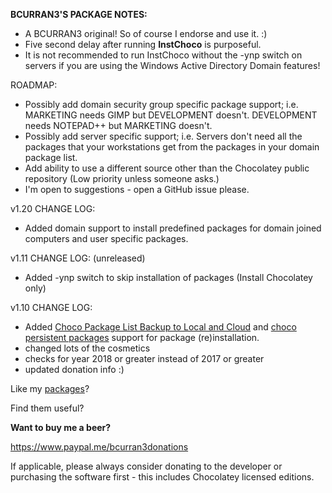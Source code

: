 **BCURRAN3'S PACKAGE NOTES:**

* A BCURRAN3 original! So of course I endorse and use it. :)
* Five second delay after running **InstChoco** is purposeful.
* It is not recommended to run InstChoco without the -ynp switch on servers if you are using the Windows Active Directory Domain features!

ROADMAP:
* Possibly add domain security group specific package support; i.e. MARKETING needs GIMP but DEVELOPMENT doesn't. DEVELOPMENT needs NOTEPAD++ but MARKETING doesn't.
* Possibly add server specific support; i.e. Servers don't need all the packages that your workstations get from the packages in your domain package list. 
* Add ability to use a different source other than the Chocolatey public repository (Low priority unless someone asks.)
* I'm open to suggestions - open a GitHub issue please.

v1.20 CHANGE LOG:
* Added domain support to install predefined packages for domain joined computers and user specific packages.

v1.11 CHANGE LOG: (unreleased)
* Added -ynp switch to skip installation of packages (Install Chocolatey only)

v1.10 CHANGE LOG:
* Added [Choco Package List Backup to Local and Cloud](https://chocolatey.org/packages/choco-package-list-backup) and [choco persistent packages](https://chocolatey.org/packages/choco-persistent-packages) support for package (re)installation.
* changed lots of the cosmetics
* checks for year 2018 or greater instead of 2017 or greater
* updated donation info :)


Like my [packages](https://chocolatey.org/profiles/bcurran3)? 

Find them useful?

**Want to buy me a beer?**

https://www.paypal.me/bcurran3donations

If applicable, please always consider donating to the developer or purchasing the software first - this includes Chocolatey licensed editions.
